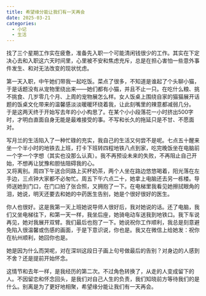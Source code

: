 ```yaml
---
title: 希望缘分能让我们有一天再会
date: 2025-03-21
categories:
  - 小记
  - 生活
---
```

找了三个星期工作实在疲惫，准备先入职一个可能清闲钱很少的工作。其实在下定决心去和入职这六天时间里，心里被不安和焦虑充斥，总是在担心害怕一些意外事件发生、和对无法改变的现状忧虑。

第一天入职，中午她们带我一起吃饭。菜点了很多，不知道是谁起了个头聊小猫，于是话题没有从宠物里绕出来——她们都有小猫，并且不止一只。在吃什么粮、挑不挑食、几岁零几个月、上周的宠物展怎么样。女人饭桌上围绕自家的猫猫展开话题的饭桌文化带来的温馨感淡淡暖暖环绕着我，让此刻嘴里的辣意都减弱几分。
<br>
于是这两天终于开始写去年的小小构思了。在某个小小段落花一小时挤出500字时，才明白直面自身无能是最难接受的事。不写和长久的拖延只是不甘、不愿面对。

写月兰的生活陷入了一种忙碌的充实，我自己的生活又何尝不是呢。七点五十醒来坐一个半小时的地铁去上班，打卡下班转四程地铁八点到家，吃完晚饭坐在电脑前一个字一个字想（其实也没那么认真）。我不再预设未来的失败，不再阻止自己开始，不想再让犹豫和胆怯阻碍我的心。
<br>
又将离别。周四下午送合同路上买杯奶茶，两个人坐在路边悠悠喝着，阳光落在左手边，三点钟大家都不必匆忙。周五下午六点二十，她拿上电脑还去另一栋楼。导师送她到门口，在门口拍了张合照，又拥抱了一下。在电梯里我看见她擦拭眼角的泪，她说，明天还要去和她的中药医生告别，她是个很好很好的医生。

你人也很好。这是我第一天上班她说导师人很好后，我对她说的话。还了电脑，我们又坐电梯往下，和第一天一样，我坐后座，她骑电动车送我到地铁口。我下车说再见，她对我展开双臂。我们最后也抱了一下。她说祝你工作顺利，我总是刻意避免陷入很温馨或伤感的画面，于是下意识说，你也是。我又在微信上给她发：祝你在杭州顺利，她回你也是。

她是因为什么而哭呢，对在深圳这段日子画上句号做最后的告别？对身边的人感到不舍？还是提前开始怀念。

这情节和去年一样，是我经历的第二次。不过角色转换了，从走的人变成留下的人。不因留恋和怀念回头，是我们对自己人生的负责，我们知晓前方等待我们的是什么。别离是为了更好地相聚，希望缘分能让我们有一天再会。